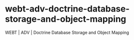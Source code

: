 # webt-adv-doctrine-database-storage-and-object-mapping
WEBT | ADV | Doctrine Database Storage and Object Mapping
